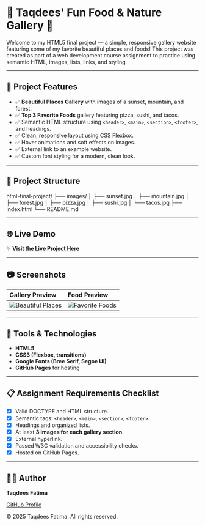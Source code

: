 # 🍕 Taqdees' Fun Food & Nature Gallery 🍣

Welcome to my HTML5 final project — a simple, responsive gallery website featuring some of my favorite beautiful places and foods! This project was created as part of a web development course assignment to practice using semantic HTML, images, lists, links, and styling.

---

## 📸 Project Features

- ✅ **Beautiful Places Gallery** with images of a sunset, mountain, and forest.
- ✅ **Top 3 Favorite Foods** gallery featuring pizza, sushi, and tacos.
- ✅ Semantic HTML structure using `<header>`, `<main>`, `<section>`, `<footer>`, and headings.
- ✅ Clean, responsive layout using CSS Flexbox.
- ✅ Hover animations and soft effects on images.
- ✅ External link to an example website.
- ✅ Custom font styling for a modern, clean look.

---

## 📂 Project Structure



html-final-project/
├── images/
│   ├── sunset.jpg
│   ├── mountain.jpg
│   ├── forest.jpg
│   ├── pizza.jpg
│   ├── sushi.jpg
│   └── tacos.jpg
├── index.html
└── README.md

---

## 🌐 Live Demo

✨ [**Visit the Live Project Here**](https://xero-bytes.github.io/html-final-project/)

---

## 📷 Screenshots  

| Gallery Preview | Food Preview |
|:---------------|:-------------|
| ![Beautiful Places](https://github.com/user-attachments/assets/165b7a1c-b2d9-40d5-b2c3-ffbf80f064a1) | ![Favorite Foods](https://github.com/user-attachments/assets/6de00fb5-cd06-48f1-953e-2791a7aae718) |

---

## 📖 Tools & Technologies

- **HTML5**
- **CSS3 (Flexbox, transitions)**
- **Google Fonts (Bree Serif, Segoe UI)**
- **GitHub Pages** for hosting

---

## 📋 Assignment Requirements Checklist

- [x] Valid DOCTYPE and HTML structure.
- [x] Semantic tags: `<header>`, `<main>`, `<section>`, `<footer>`.
- [x] Headings and organized lists.
- [x] At least **3 images for each gallery section**.
- [x] External hyperlink.
- [x] Passed W3C validation and accessibility checks.
- [x] Hosted on GitHub Pages.

---

## 👩‍💻 Author

**Taqdees Fatima**

[GitHub Profile](https://github.com/Xero-Bytes)

© 2025 Taqdees Fatima. All rights reserved.
